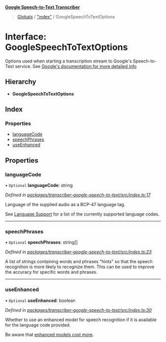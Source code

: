 **[Google Speech-to-Text Transcriber](../README.md)**

> [Globals](../README.md) / ["index"](../modules/_index_.md) / GoogleSpeechToTextOptions

# Interface: GoogleSpeechToTextOptions

Options used when starting a transcription stream to Google's Speech-to-Text service. See [Google's documentation
for more detailed info](https://cloud.google.com/speech-to-text/docs/reference/rest/v1/RecognitionConfig)

## Hierarchy

* **GoogleSpeechToTextOptions**

## Index

### Properties

* [languageCode](_index_.googlespeechtotextoptions.md#languagecode)
* [speechPhrases](_index_.googlespeechtotextoptions.md#speechphrases)
* [useEnhanced](_index_.googlespeechtotextoptions.md#useenhanced)

## Properties

### languageCode

• `Optional` **languageCode**: string

*Defined in [packages/transcriber-google-speech-to-text/src/index.ts:17](https://github.com/SketchingDev/ivr-tester/blob/f35425d/packages/transcriber-google-speech-to-text/src/index.ts#L17)*

Language of the supplied audio as a BCP-47 language tag.

See [Language Support](https://cloud.google.com/speech-to-text/docs/languages) for a list of the
currently supported language codes.

___

### speechPhrases

• `Optional` **speechPhrases**: string[]

*Defined in [packages/transcriber-google-speech-to-text/src/index.ts:23](https://github.com/SketchingDev/ivr-tester/blob/f35425d/packages/transcriber-google-speech-to-text/src/index.ts#L23)*

A list of strings containing words and phrases "hints" so that the speech recognition is more likely to recognize
them. This can be used to improve the accuracy for specific words and phrases.

___

### useEnhanced

• `Optional` **useEnhanced**: boolean

*Defined in [packages/transcriber-google-speech-to-text/src/index.ts:30](https://github.com/SketchingDev/ivr-tester/blob/f35425d/packages/transcriber-google-speech-to-text/src/index.ts#L30)*

Whether to use an enhanced model for speech recognition if it is available for the language code provided.

Be aware that [enhanced models cost more](https://cloud.google.com/speech-to-text/docs/enhanced-models).
